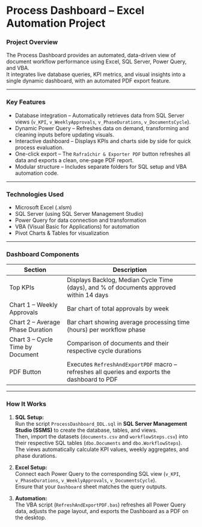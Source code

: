 # Process Dashboard – Excel Automation Project

### Project Overview
The Process Dashboard provides an automated, data-driven view of document workflow performance using Excel, SQL Server, Power Query, and VBA.  
It integrates live database queries, KPI metrics, and visual insights into a single dynamic dashboard, with an automated PDF export feature.

---

### Key Features
- Database integration – Automatically retrieves data from SQL Server views (`v_KPI`, `v_WeeklyApprovals`, `v_PhaseDurations`, `v_DocumentsCycle`).
- Dynamic Power Query – Refreshes data on demand, transforming and cleaning inputs before updating visuals.
- Interactive dashboard – Displays KPIs and charts side by side for quick process evaluation.
- One-click export – The `Rafraîchir & Exporter PDF` button refreshes all data and exports a clean, one-page PDF report.
- Modular structure – Includes separate folders for SQL setup and VBA automation code.

---

### Technologies Used
- Microsoft Excel (.xlsm)
- SQL Server (using SQL Server Management Studio)
- Power Query for data connection and transformation
- VBA (Visual Basic for Applications) for automation
- Pivot Charts & Tables for visualization

---

### Dashboard Components
| Section | Description |
|----------|--------------|
| Top KPIs | Displays Backlog, Median Cycle Time (days), and % of documents approved within 14 days |
| Chart 1 – Weekly Approvals | Bar chart of total approvals by week |
| Chart 2 – Average Phase Duration | Bar chart showing average processing time (hours) per workflow phase |
| Chart 3 – Cycle Time by Document | Comparison of documents and their respective cycle durations |
| PDF Button | Executes `RefreshAndExportPDF` macro – refreshes all queries and exports the dashboard to PDF |

---

### How It Works
1. **SQL Setup:**  
   Run the script `ProcessDashboard_DDL.sql` in **SQL Server Management Studio (SSMS)** to create the database, tables, and views.  
   Then, import the datasets (`documents.csv` and `workflowSteps.csv`) into their respective SQL tables (`dbo.Documents` and `dbo.WorkflowSteps`).  
   The views automatically calculate KPI values, weekly aggregates, and phase durations.

2. **Excel Setup:**  
   Connect each Power Query to the corresponding SQL view (`v_KPI`, `v_PhaseDurations`, `v_WeeklyApprovals`, `v_DocumentsCycle`).  
   Ensure that your `Dashboard` sheet matches the query outputs.

3. **Automation:**  
   The VBA script (`RefreshAndExportPDF.bas`) refreshes all Power Query data, adjusts the page layout, and exports the Dashboard as a PDF on the desktop.
